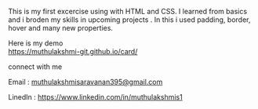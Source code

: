This is my first excercise using with HTML and CSS.
I learned from basics and i broden my skills in upcoming projects .
In this i used padding, border, hover and many new properties.


Here is my demo  
 https://muthulakshmi-git.github.io/card/

connect with me 

Email : muthulakshmisaravanan395@gmail.com

LinedIn : https://www.linkedin.com/in/muthulakshmis1
